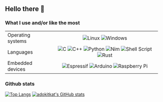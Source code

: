 ## Hello there 👋

### What I use and/or like the most

|                   |         |
| :---              |  :----: |
| Operating systems | ![Linux](https://img.shields.io/badge/Linux-FCC624?style=flat-square&logo=linux&logoColor=black) ![Windows](https://img.shields.io/badge/Windows-0078D6?style=flat-square&logo=windows&logoColor=white)
| Languages         | ![C](https://img.shields.io/badge/c-%2300599C.svg?style=flat-square&logo=c&logoColor=white) ![C++](https://img.shields.io/badge/c++-%2300599C.svg?style=flat-square&logo=c%2B%2B&logoColor=white) ![Python](https://img.shields.io/badge/python-3670A0?style=flat-square&logo=python&logoColor=ffdd54) ![Nim](https://img.shields.io/badge/nim-%23FFE953.svg?style=flat-square&logo=nim&logoColor=white) ![Shell Script](https://img.shields.io/badge/shell_script-%23121011.svg?style=flat-square&logo=gnu-bash&logoColor=white) ![Rust](https://img.shields.io/badge/rust-%23000000.svg?style=flat-square&logo=rust&logoColor=white)
| Embedded devices  | ![Espressif](https://img.shields.io/badge/espressif-E7352C.svg?style=flat-square&logo=espressif&logoColor=white) ![Arduino](https://img.shields.io/badge/-Arduino-00979D?style=flat-square&logo=Arduino&logoColor=white) ![Raspberry Pi](https://img.shields.io/badge/-RaspberryPi-C51A4A?style=flat-square&logo=Raspberry-Pi)

### Github stats

[![Top Langs](https://github-readme-stats.vercel.app/api/top-langs/?username=adokitkat&layout=compact&langs_count=12&theme=transparent)](https://github.com/anuraghazra/github-readme-stats)
[![adokitkat's GitHub stats](https://github-readme-stats.vercel.app/api?username=adokitkat&show_icons=true&count_private=true&line_height=33&theme=transparent)](https://github.com/anuraghazra/github-readme-stats)

<!--
**adokitkat/adokitkat** is a ✨ _special_ ✨ repository because its `README.md` (this file) appears on your GitHub profile.

Here are some ideas to get you started:

- 🔭 I’m currently working on ...
- 🌱 I’m currently learning ...
- 👯 I’m looking to collaborate on ...
- 🤔 I’m looking for help with ...
- 💬 Ask me about ...
- 📫 How to reach me: ...
- 😄 Pronouns: ...
- ⚡ Fun fact: ...
-->
